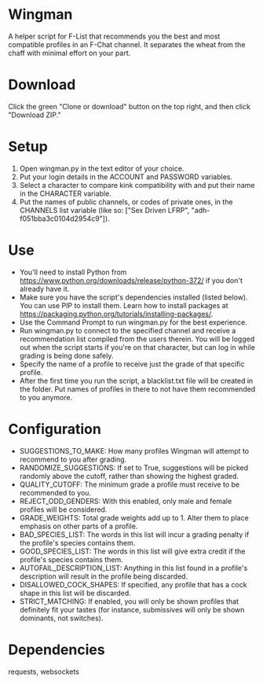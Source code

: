 # Wingman
A helper script for F-List that recommends you the best and most compatible profiles in an F-Chat channel. It separates the wheat from the chaff with minimal effort on your part.

Download
========
Click the green "Clone or download" button on the top right, and then click "Download ZIP."

Setup
=====
1. Open wingman.py in the text editor of your choice.
2. Put your login details in the ACCOUNT and PASSWORD variables.
3. Select a character to compare kink compatibility with and put their name in the CHARACTER variable.
4. Put the names of public channels, or codes of private ones, in the CHANNELS list variable (like so: ["Sex Driven LFRP", "adh-f051bba3c0104d2954c9"]).

Use
===
* You'll need to install Python from https://www.python.org/downloads/release/python-372/ if you don't already have it.
* Make sure you have the script's dependencies installed (listed below). You can use PIP to install them. Learn how to install packages at https://packaging.python.org/tutorials/installing-packages/.
* Use the Command Prompt to run wingman.py for the best experience.
* Run wingman.py to connect to the specified channel and receive a recommendation list compiled from the users therein. You will be logged out when the script starts if you're on that character, but can log in while grading is being done safely.
* Specify the name of a profile to receive just the grade of that specific profile.
* After the first time you run the script, a blacklist.txt file will be created in the folder. Put names of profiles in there to not have them recommended to you anymore.

Configuration
=============
* SUGGESTIONS_TO_MAKE: How many profiles Wingman will attempt to recommend to you after grading.
* RANDOMIZE_SUGGESTIONS: If set to True, suggestions will be picked randomly above the cutoff, rather than showing the highest graded.
* QUALITY_CUTOFF: The minimum grade a profile must receive to be recommended to you.
* REJECT_ODD_GENDERS: With this enabled, only male and female profiles will be considered.
* GRADE_WEIGHTS: Total grade weights add up to 1. Alter them to place emphasis on other parts of a profile.
* BAD_SPECIES_LIST: The words in this list will incur a grading penalty if the profile's species contains them.
* GOOD_SPECIES_LIST: The words in this list will give extra credit if the profile's species contains them.
* AUTOFAIL_DESCRIPTION_LIST: Anything in this list found in a profile's description will result in the profile being discarded.
* DISALLOWED_COCK_SHAPES: If specified, any profile that has a cock shape in this list will be discarded.
* STRICT_MATCHING: If enabled, you will only be shown profiles that definitely fit your tastes (for instance, submissives will only be shown dominants, not switches).

Dependencies
============

requests, websockets
